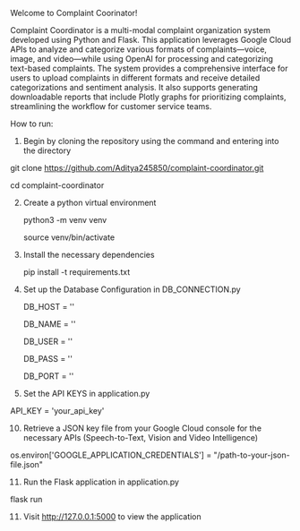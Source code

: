 Welcome to Complaint Coorinator!

Complaint Coordinator is a multi-modal complaint organization system developed using Python and Flask. 
This application leverages Google Cloud APIs to analyze and categorize various formats of complaints—voice, image, and video—while using OpenAI for 
processing and categorizing text-based complaints. The system provides a comprehensive interface for users to upload complaints in different formats 
and receive detailed categorizations and sentiment analysis. It also supports generating downloadable reports that include Plotly graphs for prioritizing 
complaints, streamlining the workflow for customer service teams.


How to run:

1) Begin by cloning the repository using the command and entering into the directory

  git clone https://github.com/Aditya245850/complaint-coordinator.git
  
  cd complaint-coordinator

2) Create a python virtual environment
   
   python3 -m venv venv
   
   source venv/bin/activate

4) Install the necessary dependencies
   
   pip install -t requirements.txt

6) Set up the Database Configuration in DB_CONNECTION.py
   
    DB_HOST = ''
    
    DB_NAME = ''
    
    DB_USER = ''
    
    DB_PASS = ''
    
    DB_PORT = ''

8) Set the API KEYS in application.py
   
  API_KEY = 'your_api_key'

10) Retrieve a JSON key file from your Google Cloud console for the necessary APIs (Speech-to-Text, Vision
   and Video Intelligence)
   
   os.environ['GOOGLE_APPLICATION_CREDENTIALS'] = "/path-to-your-json-file.json"

11) Run the Flask application in application.py

   flask run

11) Visit http://127.0.0.1:5000 to view the application
   
